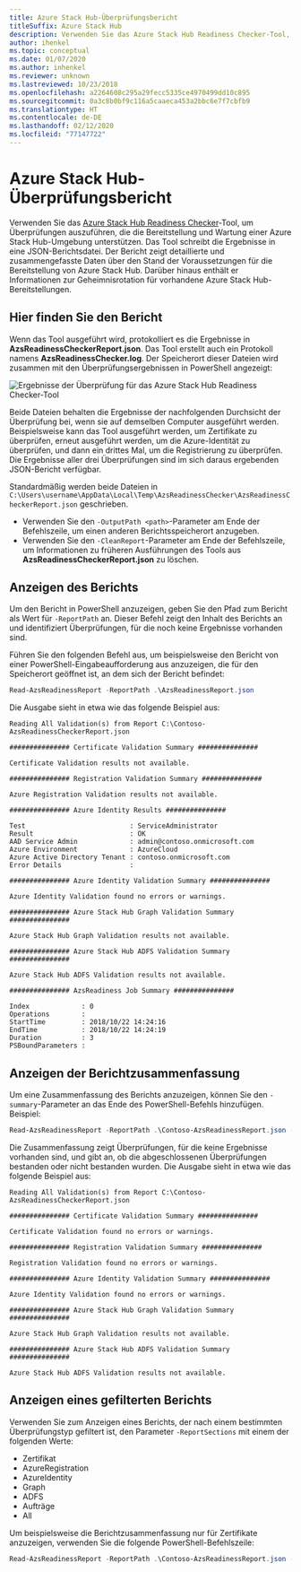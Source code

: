 ```yaml
---
title: Azure Stack Hub-Überprüfungsbericht
titleSuffix: Azure Stack Hub
description: Verwenden Sie das Azure Stack Hub Readiness Checker-Tool, um einen Überprüfungsbericht zu generieren.
author: ihenkel
ms.topic: conceptual
ms.date: 01/07/2020
ms.author: inhenkel
ms.reviewer: unknown
ms.lastreviewed: 10/23/2018
ms.openlocfilehash: a2264608c295a29fecc5335ce4970499dd10c895
ms.sourcegitcommit: 0a3c8b0bf9c116a5caaeca453a2bbc6e7f7cbfb9
ms.translationtype: HT
ms.contentlocale: de-DE
ms.lasthandoff: 02/12/2020
ms.locfileid: "77147722"
---
```

# <a name="azure-stack-hub-validation-report"></a>Azure Stack Hub-Überprüfungsbericht

Verwenden Sie das [Azure Stack Hub Readiness Checker](https://www.powershellgallery.com/packages/Microsoft.AzureStack.ReadinessChecker/1.2002.1111.69)-Tool, um Überprüfungen auszuführen, die die Bereitstellung und Wartung einer Azure Stack Hub-Umgebung unterstützen. Das Tool schreibt die Ergebnisse in eine JSON-Berichtsdatei. Der Bericht zeigt detaillierte und zusammengefasste Daten über den Stand der Voraussetzungen für die Bereitstellung von Azure Stack Hub. Darüber hinaus enthält er Informationen zur Geheimnisrotation für vorhandene Azure Stack Hub-Bereitstellungen.  

## <a name="where-to-find-the-report"></a>Hier finden Sie den Bericht

Wenn das Tool ausgeführt wird, protokolliert es die Ergebnisse in **AzsReadinessCheckerReport.json**. Das Tool erstellt auch ein Protokoll namens **AzsReadinessChecker.log**. Der Speicherort dieser Dateien wird zusammen mit den Überprüfungsergebnissen in PowerShell angezeigt:

![Ergebnisse der Überprüfung für das Azure Stack Hub Readiness Checker-Tool](./media/azure-stack-validation-report/validation.png)

Beide Dateien behalten die Ergebnisse der nachfolgenden Durchsicht der Überprüfung bei, wenn sie auf demselben Computer ausgeführt werden. Beispielsweise kann das Tool ausgeführt werden, um Zertifikate zu überprüfen, erneut ausgeführt werden, um die Azure-Identität zu überprüfen, und dann ein drittes Mal, um die Registrierung zu überprüfen. Die Ergebnisse aller drei Überprüfungen sind im sich daraus ergebenden JSON-Bericht verfügbar.  

Standardmäßig werden beide Dateien in `C:\Users\username\AppData\Local\Temp\AzsReadinessChecker\AzsReadinessCheckerReport.json` geschrieben.  

- Verwenden Sie den `-OutputPath <path>`-Parameter am Ende der Befehlszeile, um einen anderen Berichtsspeicherort anzugeben.
- Verwenden Sie den `-CleanReport`-Parameter am Ende der Befehlszeile, um Informationen zu früheren Ausführungen des Tools aus **AzsReadinessCheckerReport.json** zu löschen.

## <a name="view-the-report"></a>Anzeigen des Berichts

Um den Bericht in PowerShell anzuzeigen, geben Sie den Pfad zum Bericht als Wert für `-ReportPath` an. Dieser Befehl zeigt den Inhalt des Berichts an und identifiziert Überprüfungen, für die noch keine Ergebnisse vorhanden sind.

Führen Sie den folgenden Befehl aus, um beispielsweise den Bericht von einer PowerShell-Eingabeaufforderung aus anzuzeigen, die für den Speicherort geöffnet ist, an dem sich der Bericht befindet:

```powershell
Read-AzsReadinessReport -ReportPath .\AzsReadinessReport.json
```

Die Ausgabe sieht in etwa wie das folgende Beispiel aus:

```shell
Reading All Validation(s) from Report C:\Contoso-AzsReadinessCheckerReport.json

############### Certificate Validation Summary ###############

Certificate Validation results not available.

############### Registration Validation Summary ###############

Azure Registration Validation results not available.

############### Azure Identity Results ###############

Test                          : ServiceAdministrator
Result                        : OK
AAD Service Admin             : admin@contoso.onmicrosoft.com
Azure Environment             : AzureCloud
Azure Active Directory Tenant : contoso.onmicrosoft.com
Error Details                 : 

############### Azure Identity Validation Summary ###############

Azure Identity Validation found no errors or warnings.

############### Azure Stack Hub Graph Validation Summary ###############

Azure Stack Hub Graph Validation results not available.

############### Azure Stack Hub ADFS Validation Summary ###############

Azure Stack Hub ADFS Validation results not available.

############### AzsReadiness Job Summary ###############

Index             : 0
Operations        : 
StartTime         : 2018/10/22 14:24:16
EndTime           : 2018/10/22 14:24:19
Duration          : 3
PSBoundParameters :
```

## <a name="view-the-report-summary"></a>Anzeigen der Berichtzusammenfassung

Um eine Zusammenfassung des Berichts anzuzeigen, können Sie den `-summary`-Parameter an das Ende des PowerShell-Befehls hinzufügen. Beispiel:

```powershell
Read-AzsReadinessReport -ReportPath .\Contoso-AzsReadinessReport.json -summary
```

Die Zusammenfassung zeigt Überprüfungen, für die keine Ergebnisse vorhanden sind, und gibt an, ob die abgeschlossenen Überprüfungen bestanden oder nicht bestanden wurden. Die Ausgabe sieht in etwa wie das folgende Beispiel aus:

```shell
Reading All Validation(s) from Report C:\Contoso-AzsReadinessCheckerReport.json

############### Certificate Validation Summary ###############

Certificate Validation found no errors or warnings.

############### Registration Validation Summary ###############

Registration Validation found no errors or warnings.

############### Azure Identity Validation Summary ###############

Azure Identity Validation found no errors or warnings.

############### Azure Stack Hub Graph Validation Summary ###############

Azure Stack Hub Graph Validation results not available.

############### Azure Stack Hub ADFS Validation Summary ###############

Azure Stack Hub ADFS Validation results not available.
```

## <a name="view-a-filtered-report"></a>Anzeigen eines gefilterten Berichts

Verwenden Sie zum Anzeigen eines Berichts, der nach einem bestimmten Überprüfungstyp gefiltert ist, den Parameter `-ReportSections` mit einem der folgenden Werte:

- Zertifikat
- AzureRegistration
- AzureIdentity
- Graph
- ADFS
- Aufträge
- All  

Um beispielsweise die Berichtzusammenfassung nur für Zertifikate anzuzeigen, verwenden Sie die folgende PowerShell-Befehlszeile:

```powershell
Read-AzsReadinessReport -ReportPath .\Contoso-AzsReadinessReport.json -ReportSections Certificate - Summary
```
